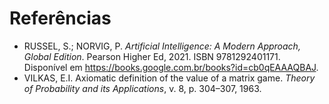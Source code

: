 <!-- LTeX: language=pt-BR -->

# Referências

- RUSSEL, S.; NORVIG, P. _Artificial Intelligence: A Modern Approach, Global
  Edition_. Pearson Higher Ed, 2021. ISBN 9781292401171. Disponível em
  [<https://books.google.com.br/books?id=cb0qEAAAQBAJ>](https://books.google.com.br/books?id=cb0qEAAAQBAJ).
- VILKAS, E.I. Axiomatic definition of the value of a matrix game. _Theory of
  Probability and its Applications_, v. 8, p. 304–307, 1963.